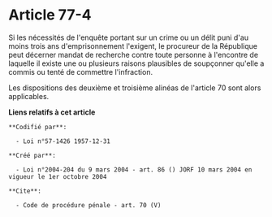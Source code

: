 # Article 77-4

Si les nécessités de l'enquête portant sur un crime ou un délit puni d'au moins trois ans d'emprisonnement l'exigent, le
procureur de la République peut décerner mandat de recherche contre toute personne à l'encontre de laquelle il existe une ou
plusieurs raisons plausibles de soupçonner qu'elle a commis ou tenté de commettre l'infraction. 

Les dispositions des deuxième et troisième alinéas de l'article 70 sont alors applicables.

**Liens relatifs à cet article**

	**Codifié par**:

	  - Loi n°57-1426 1957-12-31

	**Créé par**:

	  - Loi n°2004-204 du 9 mars 2004 - art. 86 () JORF 10 mars 2004 en vigueur le 1er octobre 2004

	**Cite**:

	  - Code de procédure pénale - art. 70 (V)
